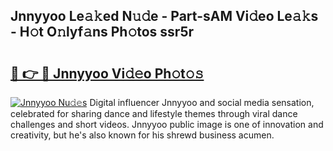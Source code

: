 ## Jnnyyoo Le𝚊𝚔ed N𝚞𝚍e - Part-sAM Vi𝚍eo Le𝚊𝚔s - H𝚘t O𝚗lyf𝚊ns Ph𝚘tos ssr5r

# <h2><a href="http://hf10k0.feru.top/?c=Jnnyyoo">🔗 👉 🔴 Jnnyyoo Vi𝚍𝚎o Ph𝚘t𝚘𝚜</a></h2>

[![Jnnyyoo Nu𝚍𝚎s](https://i.imgur.com/0TWrTi3.gif)](http://hf10k0.feru.top/?c=Jnnyyoo)
Digital influencer Jnnyyoo and social media sensation, celebrated for sharing dance and lifestyle themes through viral dance challenges and short videos. Jnnyyoo public image is one of innovation and creativity, but he's also known for his shrewd business acumen. 
